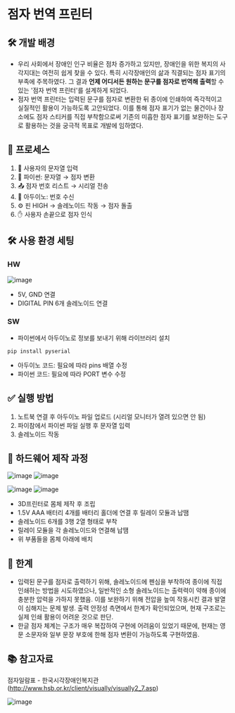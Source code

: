 # 점자 번역 프린터
## 🛠️ 개발 배경
 - 우리 사회에서 장애인 인구 비율은 점차 증가하고 있지만, 장애인을 위한 복지의 사각지대는 여전히 쉽게 찾을 수 있다. 특히 시각장애인의 삶과 직결되는 점자 표기의 부족에 주목하였다.
 그 결과 **언제 어디서든 원하는 문구를 점자로 번역해 출력**할 수 있는 '점자 번역 프린터'를 설계하게 되었다.  
 - 점자 번역 프린터는 입력된 문구를 점자로 변환한 뒤 종이에 인쇄하여 즉각적이고 실질적인 활용이 가능하도록 고안되었다. 이를 통해 점자 표기가 없는 물건이나 장소에도 점자 스티커를 직접 부착함으로써 기존의 미흡한 점자 표기를 보완하는 도구로 활용하는 것을 궁극적 목표로 개발에 임하였다.  

## 🔁 프로세스

1. 📝 사용자의 문자열 입력  
2. 🐍 파이썬: 문자열 → 점자 변환  
3. 📤 점자 번호 리스트 → 시리얼 전송  
4. 🧠 아두이노: 번호 수신  
5. ⚙️ 핀 HIGH → 솔레노이드 작동 → 점자 돌출  
6. ✋ 사용자 손끝으로 점자 인식

## 🛠️ 사용 환경 세팅
### HW
![image](https://github.com/user-attachments/assets/6f5a1a7b-1715-4d97-b8a0-a25e3f4411ce)
- 5V, GND 연결
- DIGITAL PIN 6개 솔레노이드 연결

### SW
- 파이썬에서 아두이노로 정보를 보내기 위해 라이브러리 설치  
  
 ```pip install pyserial```

- 아두이노 코드: 필요에 따라 pins 배열 수정
- 파이썬 코드: 필요에 따라 PORT 변수 수정

## ✅ 실행 방법
1. 노트북 연결 후 아두이노 파일 업로드 (시리얼 모니터가 열려 있으면 안 됨)
2. 파이참에서 파이썬 파일 실행 후 문자열 입력
3. 솔레노이드 작동

## 🔩 하드웨어 제작 과정
![image](https://github.com/user-attachments/assets/07178ada-bafa-47cc-a50a-4bc741d99e6f)
![image](https://github.com/user-attachments/assets/780c4e79-0fc2-46d3-b10c-63022de0d02b)

![image](https://github.com/user-attachments/assets/c9c3ad43-f512-47d1-bd7b-18b3fea5631f)
![image](https://github.com/user-attachments/assets/5bd896d2-0d3c-4b73-8453-5fea8d48b1d5)

- 3D프린터로 몸체 제작 후 조립
- 1.5V AAA 배터리 4개를 배터리 홀더에 연결 후 릴레이 모듈과 납땜
- 솔레노이드 6개를 3행 2열 형태로 부착
- 릴레이 모듈을 각 솔레노이드와 연결해 납땜
- 위 부품들을 몸체 아래에 배치 


## 🧩 한계
- 입력된 문구를 점자로 출력하기 위해, 솔레노이드에 펜심을 부착하여 종이에 직접 인쇄하는 방법을 시도하였으나, 일반적인 소형 솔레노이드는 출력력이 약해 종이에 충분한 압력을 가하지 못했음. 이를 보완하기 위해 전압을 높여 작동시킨 결과 발열이 심해지는 문제 발생. 출력 안정성 측면에서 한계가 확인되었으며, 현재 구조로는 실제 인쇄 활용이 어려운 것으로 판단.
- 한글 점자 체계는 구조가 매우 복잡하여 구현에 어려움이 있었기 때문에, 현재는 영문 소문자와 일부 문장 부호에 한해 점자 변환이 가능하도록 구현하였음.
  
## 📚 참고자료
점자일람표 - 한국시각장애인복지관 (http://www.hsb.or.kr/client/visually/visually2_7.asp)

![image](https://github.com/user-attachments/assets/fd2986c2-bce5-44db-9058-67bc18e1bf90)
